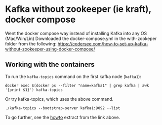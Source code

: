 # Kafka without zookeeper (ie kraft), docker compose

Went the docker compose way instead of installing Kafka into any OS (Mac/Win/Lin)
Downloaded the docker-compose.yml in the with-zookeper folder from the following:
https://codersee.com/how-to-set-up-kafka-without-zookeeper-using-docker-compose/

## Working with the containers

To run the `kafka-topics` command on the first kafka node (`kafka1`):

```shell
docker exec $(docker ps --filter "name=kafka1" | grep kafka | awk '{print $1}') kafka-topics
```

Or try kafka-topics, which uses the above command.

```shell
./kafka-topics --bootstrap-server kafka1:9092 --list
```

To go further, see the [howto](How-To-Set-Up-Kafka-Without-Zookeeper-using-Docker-Compose.md) extract from the link above.
